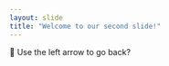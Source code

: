 ```yaml
---
layout: slide
title: "Welcome to our second slide!"
---
```

:monocle_face:
Use the left arrow to go back?
